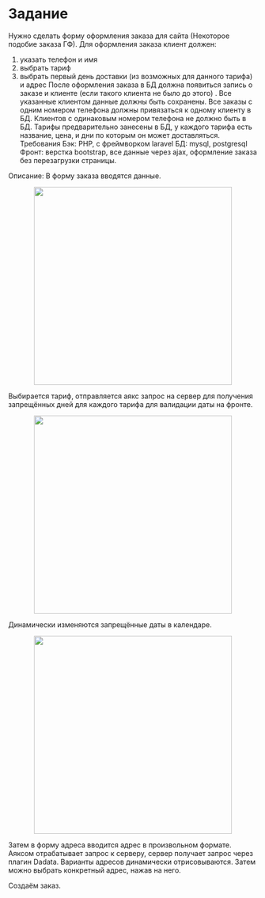 <h1>Задание</h1>

Нужно сделать форму оформления заказа для сайта (Некоторое подобие заказа ГФ).
Для оформления заказа клиент должен:
1. указать телефон и имя
2. выбрать тариф
3. выбрать первый день доставки (из возможных для данного тарифа) и адрес
После оформления заказа в БД должна появиться запись о заказе и клиенте (если
такого клиента не было до этого) .
Все указанные клиентом данные должны быть сохранены.
Все заказы с одним номером телефона должны привязаться к одному клиенту в БД.
Клиентов с одинаковым номером телефона не должно быть в БД.
Тарифы предварительно занесены в БД, у каждого тарифа есть название, цена, и дни
по которым он может доставляться.
Требования
Бэк: PHP, с фреймворком laravel
БД: mysql, postgresql
Фронт: верстка bootstrap, все данные через ajax, оформление заказа без перезагрузки
страницы.

Описание:
В форму заказа вводятся данные. 
<p align="center"><img src="https://github.com/maxim246/order-form/blob/vendor/public/images/main.png" width="400"></p>
Выбирается тариф, отправляется аякс запрос на сервер для получения запрещённых дней для каждого тарифа для валидации даты на фронте.
<p align="center"><img src="https://github.com/maxim246/order-form/blob/vendor/public/images/forbiddenDays.png" width="400"></p>
Динамически изменяются запрещённые даты в календаре.
<p align="center"><img src="https://github.com/maxim246/order-form/blob/vendor/public/images/calendar.png" width="400"></p>
Затем в форму адреса вводится адрес в произвольном формате. Аяксом отрабатывает запрос к серверу, сервер получает запрос через плагин Dadata.
Варианты адресов динамически отрисовываются. Затем можно выбрать конкретный адрес, нажав на него.

Создаём заказ.
